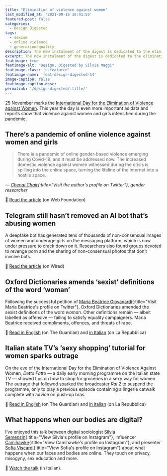 ```yaml
---
title: "Elimination of violence against women"
last_modified_at: '2021-09-15 18:41:55'
featured-post: false
categories:
  - Design Digested
tags:
  - sexism
  - online violence
  - generationequality
description: The new instalment of the digest is dedicated to the elimination of violence against women. Join the conversation and spread the word.
excerpt: The new instalment of the digest is dedicated to the elimination of violence against women. Join the conversation and spread the word.
featimage: true
featimage-alt: "Design, Digested by Silvia Maggi"
featimage-class: 'u-featured'
featimage-name: 'feat-design-digested-14'
image-caption: false
featimage-caption-desc:
permalink: '/design-digested/:title/'
---
```

<p class="lead">25 November marks the <a href="https://www.un.org/en/observances/ending-violence-against-women-day" title="Go to the UN website">International Day for the Elimination of Violence against Women</a>.
This year the day is even more important as data and reports show that violence against women and girls intensified during the pandemic.</p>

## There’s a pandemic of online violence against women and girls

> There is a pandemic of online gender-based violence emerging during Covid-19, and it must be addressed now. The increased domestic violence against women witnessed during the crisis is spilling into the online space, turning the lifeline of the internet into a hostile space.
>
<cite>— [Chenai Chair](https://twitter.com/chenaichair){:title="Visit the author's profile on Twitter"}, gender researcher</cite>

<p class="detached">🔗 <a href="https://webfoundation.org/2020/07/theres-a-pandemic-of-online-violence-against-women-and-girls/?mc_cid=2b8cf72753&mc_eid=afe9c57832">Read the article</a> (on Web Foundation)</p>

## Telegram still hasn’t removed an AI bot that’s abusing women

A deepfake bot has generated tens of thousands of non-consensual images of women and underage girls on the messaging platform, which is now under pressure to crack down on it. Researchers also found groups devoted to revenge porn and the sharing of non-consensual photos that don’t involve bots.

<p class="detached">🔗 <a href="https://www.wired.com/story/telegram-still-hasnt-removed-an-ai-bot-thats-abusing-women/">Read the article</a> (on Wired)</p>

## Oxford Dictionaries amends ‘sexist’ definitions of the word ‘woman’

Following the successful petition of [Maria Beatrice Giovanardi](https://twitter.com/mbgiovanardi?ref_src=twsrc%5Etfw){:title="Visit Maria Beatrice's profile on Twitter"}, Oxford Dictionaries amended the sexist definitions of the word _woman_. Other definitions remain — albeit labelled as offensive — failing to satisfy equality campaigners. Maria Beatrice received compliments, offences, and threats of rape.

<p class="detached">🔗 <a href="https://www.theguardian.com/books/2020/nov/07/oxford-university-press-updates-definitions-word-woman">Read in English</a> (on The Guardian) and <a href="https://d.repubblica.it/life/2020/11/09/news/maria_beatrice_giovanardi_italiana_vince_contro_oxford_dictionary_cambia_definizione_parola_donna-4831769/">in Italian</a> (on La Repubblica)</p>

## Italian state TV’s ‘sexy shopping’ tutorial for women sparks outrage

On the eve of the International Day for the Elimination of Violence Against Women, _Detto Fatto_ — a daily early morning programme on the Italian state TV — showed tips on how to shop for groceries in a sexy way for women. The outrage that followed sparked the broadcaster _Rai 2_ to suspend the programme, only to play a previous episode containing a lingerie catwalk complete with advice on push-up bras.

<p class="detached">🔗 <a href="https://www.theguardian.com/world/2020/nov/26/italian-tv-show-detto-fatto-faces-inquiry-over-sexy-shopping-tutorial-for-women">Read in English</a> (on The Guardian) and <a href="https://www.repubblica.it/politica/2020/11/26/news/rai_-275888247/">in italian</a> (on La Repubblica)</p>

## What happens when our bodies are digital?

I’ve enjoyed this talk between digital sociologist [Silvia Semenzin](https://www.instagram.com/silviasemenzin_/){:title="View Silvia's profile on Instagram"}, influencer [Camihawke](https://www.instagram.com/camihawke/){:title="View Camihawke's profile on Instagram"}, and presenter [Sofia Viscardi](https://www.instagram.com/sofiaviscardi/){:title="View Sofia's profile on Instagram"} about what happens when our faces and bodies are online. They touch on privacy, misogyny, sex education and more.

<p class="detached">🔗 <a href="https://video.repubblica.it/dossier/basement-cafe-3/basement-cafe-camihawke-e-silvia-semenzin-cosa-succede-quando-il-tuo-corpo-e-digitale/370941/371549">Watch the talk</a> (in Italian).</p>
